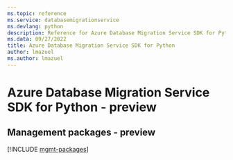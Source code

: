 ```yaml
---
ms.topic: reference
ms.service: databasemigrationservice
ms.devlang: python
description: Reference for Azure Database Migration Service SDK for Python
ms.data: 09/27/2022
title: Azure Database Migration Service SDK for Python
author: lmazuel
ms.author: lmazuel
---
```

# Azure Database Migration Service SDK for Python - preview

## Management packages - preview
[!INCLUDE [mgmt-packages](database-migration-service-mgmt-index.md)]
